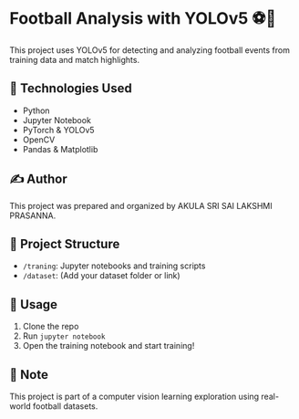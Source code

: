 # Football Analysis with YOLOv5 ⚽📸

This project uses YOLOv5 for detecting and analyzing football events from training data and match highlights.

## 🔧 Technologies Used
- Python
- Jupyter Notebook
- PyTorch & YOLOv5
- OpenCV
- Pandas & Matplotlib

## ✍️ Author
This project was prepared and organized by AKULA SRI SAI LAKSHMI PRASANNA.

## 📁 Project Structure
- `/traning`: Jupyter notebooks and training scripts
- `/dataset`: (Add your dataset folder or link)

## 🚀 Usage
1. Clone the repo
2. Run `jupyter notebook`
3. Open the training notebook and start training!

## 📌 Note
This project is part of a computer vision learning exploration using real-world football datasets.
